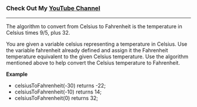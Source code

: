 ### Check Out My [YouTube Channel](https://www.YouTube.com/CodingTutorials360)
---

The algorithm to convert from Celsius to Fahrenheit is the temperature in Celsius times 9/5, plus 32.

You are given a variable celsius representing a temperature in Celsius. Use the variable fahrenheit already defined and assign it the Fahrenheit temperature equivalent to the given Celsius temperature. Use the algorithm mentioned above to help convert the Celsius temperature to Fahrenheit.

**Example**
-   celsiusToFahrenheit(-30) returns -22;
-   celsiusToFahrenheit(-10) returns 14;
-   celsiusToFahrenheit(0) returns 32;
